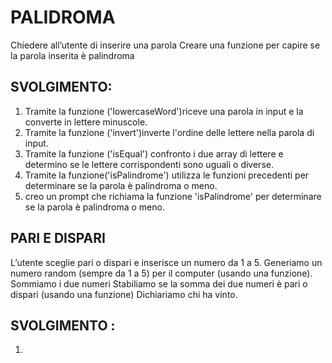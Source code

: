 PALIDROMA
===

Chiedere all’utente di inserire una parola
Creare una funzione per capire se la parola inserita è palindroma
## SVOLGIMENTO:
1. Tramite la funzione ('lowercaseWord')riceve una parola in input e la converte in lettere minuscole.
2. Tramite la funzione ('invert')inverte l'ordine delle lettere nella parola di input.
4. Tramite la funzione ('isEqual') confronto i due array di lettere e determino se le lettere corrispondenti sono uguali o diverse.
5. Tramite la funzione('isPalindrome') utilizza le funzioni precedenti per determinare se la parola è palindroma o meno.
6. creo un prompt che richiama la funzione 'isPalindrome' per determinare se la parola è palindroma o meno.

## PARI E DISPARI

L’utente sceglie pari o dispari e inserisce un numero da 1 a 5.
Generiamo un numero random (sempre da 1 a 5) per il computer (usando una funzione).
Sommiamo i due numeri
Stabiliamo se la somma dei due numeri è pari o dispari (usando una funzione)
Dichiariamo chi ha vinto.

## SVOLGIMENTO :

1. 


